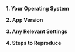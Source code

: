 

**1. Your Operating System**



**2. App Version**



**3. Any Relevant Settings**



**4. Steps to Reproduce**

